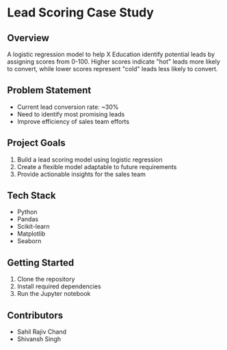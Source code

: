 # Lead Scoring Case Study

## Overview

A logistic regression model to help X Education identify potential leads by assigning scores from 0-100. Higher scores indicate "hot" leads more likely to convert, while lower scores represent "cold" leads less likely to convert.

## Problem Statement

- Current lead conversion rate: ~30%
- Need to identify most promising leads
- Improve efficiency of sales team efforts

## Project Goals

1. Build a lead scoring model using logistic regression
2. Create a flexible model adaptable to future requirements
3. Provide actionable insights for the sales team

## Tech Stack

- Python
- Pandas
- Scikit-learn
- Matplotlib
- Seaborn

## Getting Started

1. Clone the repository
2. Install required dependencies
3. Run the Jupyter notebook

## Contributors

- Sahil Rajiv Chand
- Shivansh Singh
